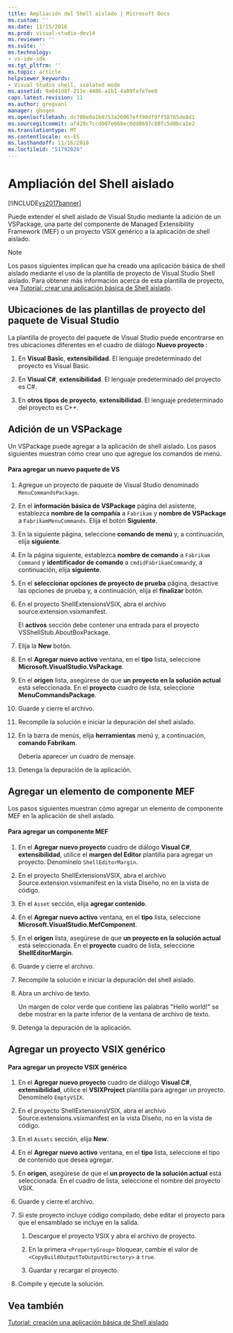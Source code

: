 ```yaml
---
title: Ampliación del Shell aislado | Microsoft Docs
ms.custom: ''
ms.date: 11/15/2016
ms.prod: visual-studio-dev14
ms.reviewer: ''
ms.suite: ''
ms.technology:
- vs-ide-sdk
ms.tgt_pltfrm: ''
ms.topic: article
helpviewer_keywords:
- Visual Studio shell, isolated mode
ms.assetid: 9a641d8f-211e-4486-a1b1-4a89fafe7ee8
caps.latest.revision: 11
ms.author: gregvanl
manager: ghogen
ms.openlocfilehash: dc700e0a1b8753a26067eff90df9ff58765de8d1
ms.sourcegitcommit: af428c7ccd007e668ec0dd8697c88fc5d8bca1e2
ms.translationtype: MT
ms.contentlocale: es-ES
ms.lasthandoff: 11/16/2018
ms.locfileid: "51792026"
---
```

# <a name="extending-the-isolated-shell"></a>Ampliación del Shell aislado
[!INCLUDE[vs2017banner](../includes/vs2017banner.md)]

Puede extender el shell aislado de Visual Studio mediante la adición de un VSPackage, una parte del componente de Managed Extensibility Framework (MEF) o un proyecto VSIX genérico a la aplicación de shell aislado.  
  
> [!NOTE]
>  Los pasos siguientes implican que ha creado una aplicación básica de shell aislado mediante el uso de la plantilla de proyecto de Visual Studio Shell aislado. Para obtener más información acerca de esta plantilla de proyecto, vea [Tutorial: crear una aplicación básica de Shell aislado](../extensibility/walkthrough-creating-a-basic-isolated-shell-application.md).  
  
## <a name="locations-for-the-visual-studio-package-project-template"></a>Ubicaciones de las plantillas de proyecto del paquete de Visual Studio  
 La plantilla de proyecto del paquete de Visual Studio puede encontrarse en tres ubicaciones diferentes en el cuadro de diálogo **Nuevo proyecto** :  
  
1.  En **Visual Basic**, **extensibilidad**. El lenguaje predeterminado del proyecto es Visual Basic.  
  
2.  En **Visual C#**, **extensibilidad**. El lenguaje predeterminado del proyecto es C#.  
  
3.  En **otros tipos de proyecto**, **extensibilidad**. El lenguaje predeterminado del proyecto es C++.  
  
## <a name="adding-a-vspackage"></a>Adición de un VSPackage  
 Un VSPackage puede agregar a la aplicación de shell aislado. Los pasos siguientes muestran cómo crear uno que agregue los comandos de menú.  
  
#### <a name="to-add-a-new-vspackage"></a>Para agregar un nuevo paquete de VS  
  
1.  Agregue un proyecto de paquete de Visual Studio denominado `MenuCommandsPackage`.  
  
2.  En el **información básica de VSPackage** página del asistente, establezca **nombre de la compañía** a `Fabrikam` y **nombre de VSPackage** a `FabrikamMenuCommands`. Elija el botón **Siguiente**.  
  
3.  En la siguiente página, seleccione **comando de menú** y, a continuación, elija **siguiente**.  
  
4.  En la página siguiente, establezca **nombre de comando** a `Fabrikam Command` y **identificador de comando** a `cmdidFabrikamCommand`y, a continuación, elija **siguiente**.  
  
5.  En el **seleccionar opciones de proyecto de prueba** página, desactive las opciones de prueba y, a continuación, elija el **finalizar** botón.  
  
6.  En el proyecto ShellExtensionsVSIX, abra el archivo source.extension.vsixmanifest.  
  
     El **activos** sección debe contener una entrada para el proyecto VSShellStub.AboutBoxPackage.  
  
7.  Elija la **New** botón.  
  
8.  En el **Agregar nuevo activo** ventana, en el **tipo** lista, seleccione **Microsoft.VisualStudio.VsPackage**.  
  
9. En el **origen** lista, asegúrese de que **un proyecto en la solución actual** está seleccionada. En el **proyecto** cuadro de lista, seleccione **MenuCommandsPackage**.  
  
10. Guarde y cierre el archivo.  
  
11. Recompile la solución e iniciar la depuración del shell aislado.  
  
12. En la barra de menús, elija **herramientas** menú y, a continuación, **comando Fabrikam**.  
  
     Debería aparecer un cuadro de mensaje.  
  
13. Detenga la depuración de la aplicación.  
  
## <a name="adding-a-mef-component-part"></a>Agregar un elemento de componente MEF  
 Los pasos siguientes muestran cómo agregar un elemento de componente MEF en la aplicación de shell aislado.  
  
#### <a name="to-add-a-mef-component"></a>Para agregar un componente MEF  
  
1.  En el **Agregar nuevo proyecto** cuadro de diálogo **Visual C#**, **extensibilidad**, utilice el **margen del Editor** plantilla para agregar un proyecto. Denomínelo `ShellEditorMargin`.  
  
2.  En el proyecto ShellExtensionsVSIX, abra el archivo Source.extension.vsixmanifest en la vista Diseño, no en la vista de código.  
  
3.  En el `Asset` sección, elija **agregar contenido**.  
  
4.  En el **Agregar nuevo activo** ventana, en el **tipo** lista, seleccione **Microsoft.VisualStudio.MefComponent**.  
  
5.  En el **origen** lista, asegúrese de que **un proyecto en la solución actual** está seleccionada. En el **proyecto** cuadro de lista, seleccione **ShellEditorMargin**.  
  
6.  Guarde y cierre el archivo.  
  
7.  Recompile la solución e iniciar la depuración del shell aislado.  
  
8.  Abra un archivo de texto.  
  
     Un margen de color verde que contiene las palabras "Hello world!" se debe mostrar en la parte inferior de la ventana de archivo de texto.  
  
9. Detenga la depuración de la aplicación.  
  
## <a name="adding-a-generic-vsix-project"></a>Agregar un proyecto VSIX genérico  
  
#### <a name="to-add-a-generic-vsix-project"></a>Para agregar un proyecto VSIX genérico  
  
1.  En el **Agregar nuevo proyecto** cuadro de diálogo **Visual C#**, **extensibilidad**, utilice el **VSIXProject** plantilla para agregar un proyecto. Denomínelo `EmptyVSIX`.  
  
2.  En el proyecto ShellExtensionsVSIX, abra el archivo Source.extensions.vsixmanifest en la vista Diseño, no en la vista de código.  
  
3.  En el `Assets` sección, elija **New**.  
  
4.  En el **Agregar nuevo activo** ventana, en el **tipo** lista, seleccione el tipo de contenido que desea agregar.  
  
5.  En **origen**, asegúrese de que el **un proyecto de la solución actual** está seleccionada. En el cuadro de lista, seleccione el nombre del proyecto VSIX.  
  
6.  Guarde y cierre el archivo.  
  
7.  Si este proyecto incluye código compilado, debe editar el proyecto para que el ensamblado se incluye en la salida.  
  
    1.  Descargue el proyecto VSIX y abra el archivo de proyecto.  
  
    2.  En la primera `<PropertyGroup>` bloquear, cambie el valor de `<CopyBuildOutputToOutputDirectory>` a `true`.  
  
    3.  Guardar y recargar el proyecto.  
  
8.  Compile y ejecute la solución.  
  
## <a name="see-also"></a>Vea también  
 [Tutorial: creación una aplicación básica de Shell aislado](../extensibility/walkthrough-creating-a-basic-isolated-shell-application.md)

